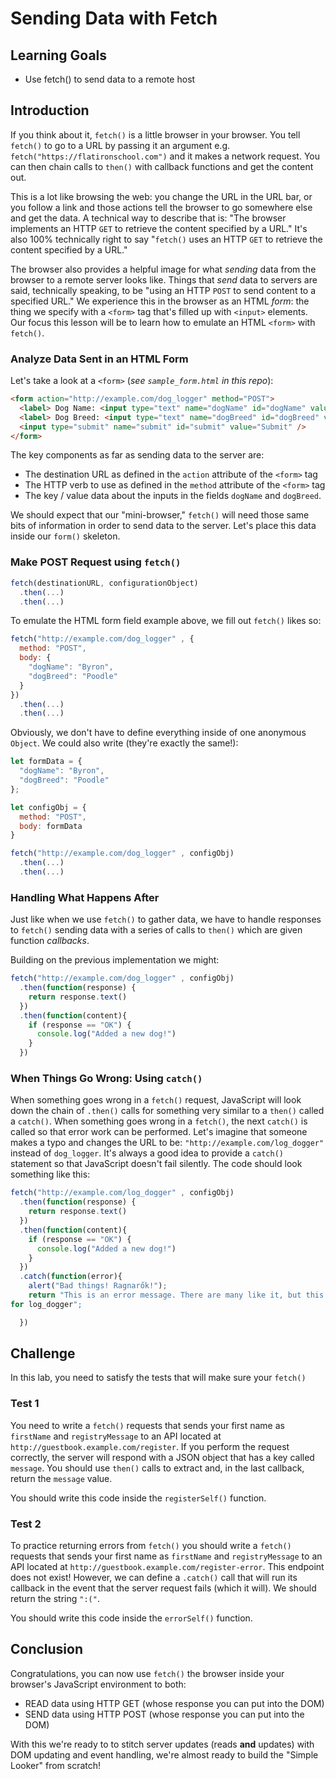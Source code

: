 # Sending Data with Fetch

## Learning Goals

- Use fetch() to send data to a remote host

## Introduction

If you think about it, `fetch()` is a little browser in your browser. You
tell `fetch()` to go to a URL by passing it an argument e.g.
`fetch("https://flatironschool.com")` and it makes a network request. You can
then chain calls to `then()` with callback functions and get the content out.

This is a lot like browsing the web: you change the URL in the URL bar, or you
follow a link and those actions tell the browser to go somewhere else and get
the data. A technical way to describe that is: "The browser implements an HTTP
`GET` to retrieve the content specified by a URL." It's also 100% technically
right to say "`fetch()` uses an HTTP `GET` to retrieve the content specified by a
URL."

The browser also provides a helpful image for what _sending_ data from the
browser to a remote server looks like. Things that _send_ data to servers are
said, technically speaking, to be "using an HTTP `POST` to send content to a
specified URL." We experience this in the browser as an HTML _form_: the thing
we specify with a `<form>` tag that's filled up with `<input>` elements. Our
focus this lesson will be to learn how to emulate an HTML `<form>` with
`fetch()`.

### Analyze Data Sent in an HTML Form

Let's take a look at a `<form>` (_see `sample_form.html` in this repo_):

```html
<form action="http://example.com/dog_logger" method="POST">
  <label> Dog Name: <input type="text" name="dogName" id="dogName" value="" /></label><br/>
  <label> Dog Breed: <input type="text" name="dogBreed" id="dogBreed" value="" /></label><br/>
  <input type="submit" name="submit" id="submit" value="Submit" />
</form>
```

The key components as far as sending data to the server are:

* The destination URL as defined in the `action` attribute of the `<form>` tag
* The HTTP verb to use as defined in the `method` attribute of the `<form>` tag
* The key / value data about the inputs in the fields `dogName` and `dogBreed`.

We should expect that our "mini-browser," `fetch()` will need those same bits
of information in order to send data to the server. Let's place this data
inside our `form()` skeleton.

### Make POST Request using `fetch()`

```js
fetch(destinationURL, configurationObject)
  .then(...)
  .then(...)
```

To emulate the HTML form field example above, we fill out `fetch()` likes so:

```js
fetch("http://example.com/dog_logger" , {
  method: "POST",
  body: {
    "dogName": "Byron",
    "dogBreed": "Poodle"
  }
})
  .then(...)
  .then(...)
```

Obviously, we don't have to define everything inside of one anonymous `Object`.
We could also write (they're exactly the same!):

```js
let formData = {
  "dogName": "Byron",
  "dogBreed": "Poodle"
};

let configObj = {
  method: "POST",
  body: formData
}

fetch("http://example.com/dog_logger" , configObj)
  .then(...)
  .then(...)
```

### Handling What Happens After

Just like when we use `fetch()` to gather data, we have to handle responses to
`fetch()` sending data with a series of calls to `then()` which are given
function _callbacks_.

Building on the previous implementation we might:

```js
fetch("http://example.com/dog_logger" , configObj)
  .then(function(response) {
    return response.text()
  })
  .then(function(content){
    if (response == "OK") {
      console.log("Added a new dog!")
    }
  })
```

### When Things Go Wrong: Using `catch()`

When something goes wrong in a `fetch()` request, JavaScript will look down the
chain of `.then()` calls for something very similar to a `then()` called a
`catch()`.  When something goes wrong in a `fetch()`, the next `catch()` is
called so that error work can be performed. Let's imagine that someone makes a
typo and changes the URL to be: `"http://example.com/log_dogger"`  instead of
`dog_logger`. It's always a good idea to provide a `catch()` statement so that
JavaScript doesn't fail silently. The code should look something like this:

```js
fetch("http://example.com/log_dogger" , configObj)
  .then(function(response) {
    return response.text()
  })
  .then(function(content){
    if (response == "OK") {
      console.log("Added a new dog!")
    }
  })
  .catch(function(error){
    alert("Bad things! Ragnarők!");
    return "This is an error message. There are many like it, but this one is
for log_dogger";

  })
```

## Challenge

In this lab, you need to satisfy the tests that will make sure your `fetch()`

### Test 1

You need to write a `fetch()` requests that sends your first name as
`firstName` and `registryMessage` to an API located at
`http://guestbook.example.com/register`. If you perform the request correctly,
the server will respond with a JSON object that has a key called `message`. You
should use `then()` calls to extract and, in the last callback, return the
`message` value.

You should write this code inside the `registerSelf()` function.

### Test 2

To practice returning errors from `fetch()` you should write a `fetch()`
requests that sends your first name as `firstName` and `registryMessage` to an
API located at `http://guestbook.example.com/register-error`. This endpoint
does not exist! However, we can define a `.catch()` call that will run its
callback in the event that the server request fails (which it will). We should
return the string `":("`.

You should write this code inside the `errorSelf()` function.

## Conclusion

Congratulations, you can now use `fetch()` the browser inside your browser's
JavaScript environment to both:

* READ data using HTTP GET  (whose response you can put into the DOM)
* SEND data using HTTP POST (whose response you can put into the DOM)

With this we're ready to to stitch server updates (reads **and** updates) with
DOM updating and event handling, we're almost ready to build the "Simple
Looker" from scratch!
